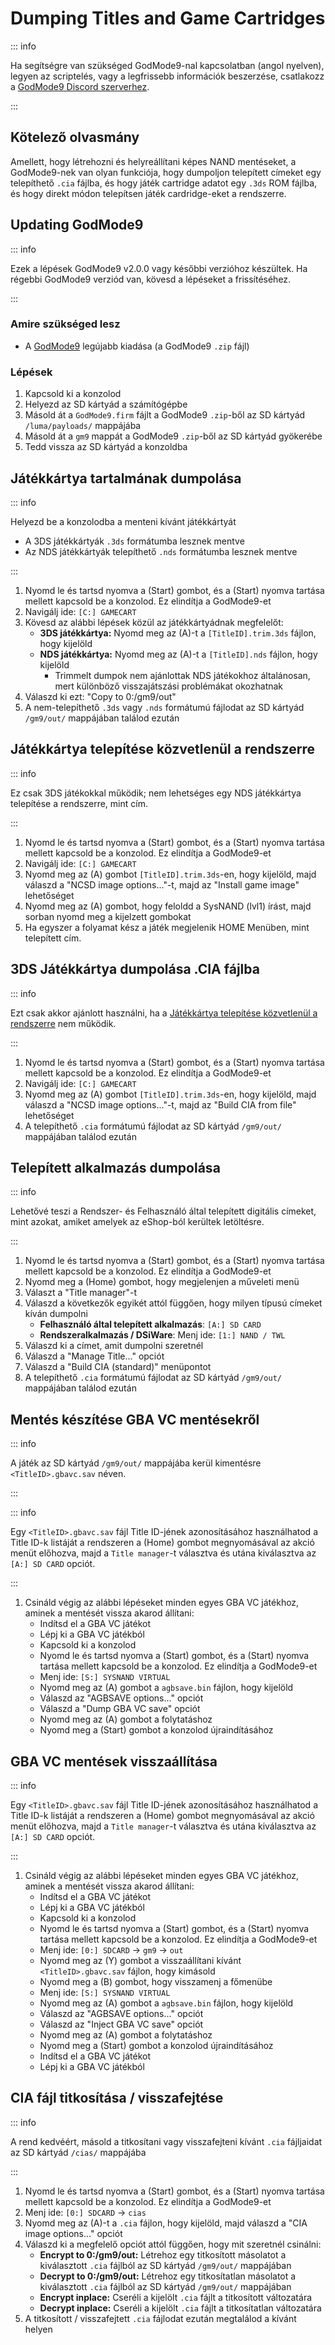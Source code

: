 # Dumping Titles and Game Cartridges

::: info

Ha segítségre van szükséged GodMode9-nal kapcsolatban (angol nyelven), legyen az scriptelés, vagy a legfrissebb információk beszerzése, csatlakozz a [GodMode9 Discord szerverhez](https://discord.gg/BRcbvtFxX4).

:::

## Kötelező olvasmány

Amellett, hogy létrehozni és helyreállítani képes NAND mentéseket, a GodMode9-nek van olyan funkciója, hogy dumpoljon telepített címeket egy telepíthető `.cia` fájlba, és hogy játék cartridge adatot egy `.3ds` ROM fájlba, és hogy direkt módon telepítsen játék cardridge-eket a rendszerre.

## Updating GodMode9

::: info

Ezek a lépések GodMode9 v2.0.0 vagy későbbi verzióhoz készültek. Ha régebbi GodMode9 verziód van, kövesd a lépéseket a frissítéséhez.

:::

### Amire szükséged lesz

- A [GodMode9](https://github.com/d0k3/GodMode9/releases/latest) legújabb kiadása (a GodMode9 `.zip` fájl)

### Lépések

1. Kapcsold ki a konzolod
2. Helyezd az SD kártyád a számítógépbe
3. Másold át a `GodMode9.firm` fájlt a GodMode9 `.zip`-ből az SD kártyád `/luma/payloads/` mappájába
4. Másold át a `gm9` mappát a GodMode9 `.zip`-ből az SD kártyád gyökerébe
5. Tedd vissza az SD kártyád a konzoldba

## Játékkártya tartalmának dumpolása

::: info

Helyezd be a konzolodba a menteni kívánt játékkártyát

- A 3DS játékkártyák `.3ds` formátumba lesznek mentve
- Az NDS játékkártyák telepíthető `.nds` formátumba lesznek mentve

:::

1. Nyomd le és tartsd nyomva a (Start) gombot, és a (Start) nyomva tartása mellett kapcsold be a konzolod. Ez elindítja a GodMode9-et
2. Navigálj ide: `[C:] GAMECART`
3. Kövesd az alábbi lépések közül az játékkártyádnak megfelelőt:
   - **3DS játékkártya:** Nyomd meg az (A)-t a `[TitleID].trim.3ds` fájlon, hogy kijelöld
   - **NDS játékkártya:** Nyomd meg az (A)-t a `[TitleID].nds` fájlon, hogy kijelöld
     - Trimmelt dumpok nem ajánlottak NDS játékokhoz általánosan, mert különböző visszajátszási problémákat okozhatnak
4. Válaszd ki ezt: "Copy to 0:/gm9/out"
5. A nem-telepíthető `.3ds` vagy `.nds` formátumú fájlodat az SD kártyád `/gm9/out/` mappájában találod ezután

## Játékkártya telepítése közvetlenül a rendszerre

::: info

Ez csak 3DS játékokkal működik; nem lehetséges egy NDS játékkártya telepítése a rendszerre, mint cím.

:::

1. Nyomd le és tartsd nyomva a (Start) gombot, és a (Start) nyomva tartása mellett kapcsold be a konzolod. Ez elindítja a GodMode9-et
2. Navigálj ide: `[C:] GAMECART`
3. Nyomd meg az (A) gombot `[TitleID].trim.3ds`-en, hogy kijelöld, majd válaszd a "NCSD image options..."-t, majd az "Install game image" lehetőséget
4. Nyomd meg az (A) gombot, hogy feloldd a SysNAND (lvl1) írást, majd sorban nyomd meg a kijelzett gombokat
5. Ha egyszer a folyamat kész a játék megjelenik HOME Menüben, mint telepített cím.

## 3DS Játékkártya dumpolása .CIA fájlba

::: info

Ezt csak akkor ajánlott használni, ha a [Játékkártya telepítése közvetlenül a rendszerre](#installing-a-game-cartridge-directly-to-the-system) nem működik.

:::

1. Nyomd le és tartsd nyomva a (Start) gombot, és a (Start) nyomva tartása mellett kapcsold be a konzolod. Ez elindítja a GodMode9-et
2. Navigálj ide: `[C:] GAMECART`
3. Nyomd meg az (A) gombot `[TitleID].trim.3ds`-en, hogy kijelöld, majd válaszd a "NCSD image options..."-t, majd az "Build CIA from file" lehetőséget
4. A telepíthető `.cia` formátumú fájlodat az SD kártyád `/gm9/out/` mappájában találod ezután

## Telepített alkalmazás dumpolása

::: info

Lehetővé teszi a Rendszer- és Felhasználó által telepített digitális címeket, mint azokat, amiket amelyek az eShop-ból kerültek letöltésre.

:::

1. Nyomd le és tartsd nyomva a (Start) gombot, és a (Start) nyomva tartása mellett kapcsold be a konzolod. Ez elindítja a GodMode9-et
2. Nyomd meg a (Home) gombot, hogy megjelenjen a műveleti menü
3. Választ a "Title manager"-t
4. Válaszd a következők egyikét attól függően, hogy milyen típusú címeket kíván dumpolni
   - **Felhasználó által telepített alkalmazás**: `[A:] SD CARD`
   - **Rendszeralkalmazás / DSiWare**: Menj ide: `[1:] NAND / TWL`
5. Válaszd ki a címet, amit dumpolni szeretnél
6. Válaszd a "Manage Title..." opciót
7. Válaszd a "Build CIA (standard)" menüpontot
8. A telepíthető `.cia` formátumú fájlodat az SD kártyád `/gm9/out/` mappájában találod ezután

## Mentés készítése GBA VC mentésekről

::: info

A játék az SD kártyád `/gm9/out/` mappájába kerül kimentésre `<TitleID>.gbavc.sav` néven.

:::

::: info

Egy `<TitleID>.gbavc.sav` fájl Title ID-jének azonosításához használhatod a Title ID-k listáját a rendszeren a (Home) gombot megnyomásával az akció menüt előhozva, majd a `Title manager`-t választva és utána kiválasztva az `[A:] SD CARD` opciót.

:::

1. Csináld végig az alábbi lépéseket minden egyes GBA VC játékhoz, aminek a mentését vissza akarod állítani:
   - Indítsd el a GBA VC játékot
   - Lépj ki a GBA VC játékból
   - Kapcsold ki a konzolod
   - Nyomd le és tartsd nyomva a (Start) gombot, és a (Start) nyomva tartása mellett kapcsold be a konzolod. Ez elindítja a GodMode9-et
   - Menj ide: `[S:] SYSNAND VIRTUAL`
   - Nyomd meg az (A) gombot a `agbsave.bin` fájlon, hogy kijelöld
   - Válaszd az "AGBSAVE options..." opciót
   - Válaszd a "Dump GBA VC save" opciót
   - Nyomd meg az (A) gombot a folytatáshoz
   - Nyomd meg a (Start) gombot a konzolod újraindításához

## GBA VC mentések visszaállítása

::: info

Egy `<TitleID>.gbavc.sav` fájl Title ID-jének azonosításához használhatod a Title ID-k listáját a rendszeren a (Home) gombot megnyomásával az akció menüt előhozva, majd a `Title manager`-t választva és utána kiválasztva az `[A:] SD CARD` opciót.

:::

1. Csináld végig az alábbi lépéseket minden egyes GBA VC játékhoz, aminek a mentését vissza akarod állítani:
   - Indítsd el a GBA VC játékot
   - Lépj ki a GBA VC játékból
   - Kapcsold ki a konzolod
   - Nyomd le és tartsd nyomva a (Start) gombot, és a (Start) nyomva tartása mellett kapcsold be a konzolod. Ez elindítja a GodMode9-et
   - Menj ide: `[0:] SDCARD` -> `gm9` -> `out`
   - Nyomd meg az (Y) gombot a visszaállítani kívánt `<TitleID>.gbavc.sav` fájlon, hogy kimásold
   - Nyomd meg a (B) gombot, hogy visszamenj a főmenübe
   - Menj ide: `[S:] SYSNAND VIRTUAL`
   - Nyomd meg az (A) gombot a `agbsave.bin` fájlon, hogy kijelöld
   - Válaszd az "AGBSAVE options..." opciót
   - Válaszd az "Inject GBA VC save" opciót
   - Nyomd meg az (A) gombot a folytatáshoz
   - Nyomd meg a (Start) gombot a konzolod újraindításához
   - Indítsd el a GBA VC játékot
   - Lépj ki a GBA VC játékból

## CIA fájl titkosítása / visszafejtése

::: info

A rend kedvéért, másold a titkosítani vagy visszafejteni kívánt `.cia` fájljaidat az SD kártyád `/cias/` mappájába

:::

1. Nyomd le és tartsd nyomva a (Start) gombot, és a (Start) nyomva tartása mellett kapcsold be a konzolod. Ez elindítja a GodMode9-et
2. Menj ide: `[0:] SDCARD` -> `cias`
3. Nyomd meg az (A)-t a `.cia` fájlon, hogy kijelöld, majd válaszd a "CIA image options..." opciót
4. Válaszd ki a megfelelő opciót attól függően, hogy mit szeretnél csinálni:
   - **Encrypt to 0:/gm9/out:** Létrehoz egy titkosított másolatot a kiválasztott `.cia` fájlból az SD kártyád `/gm9/out/` mappájában
   - **Decrypt to 0:/gm9/out:** Létrehoz egy titkosítatlan másolatot a kiválasztott `.cia` fájlból az SD kártyád `/gm9/out/` mappájában
   - **Encrypt inplace:** Cseréli a kijelölt `.cia` fájlt a titkosított változatára
   - **Decrypt inplace:** Cseréli a kijelölt `.cia` fájlt a titkosítatlan változatára
5. A titkosított / visszafejtett `.cia` fájlodat ezután megtalálod a kívánt helyen
